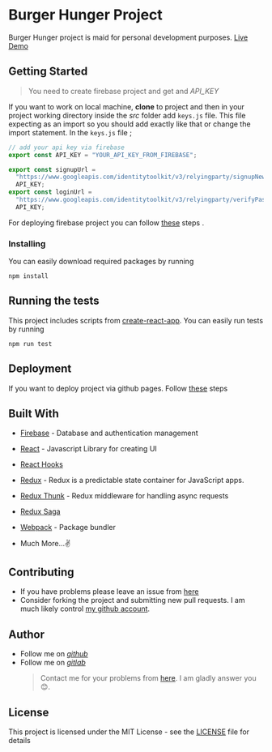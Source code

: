 # Burger Hunger Project

Burger Hunger project is maid for personal development purposes. [Live Demo](https://afozbek.github.io/Burger-Hunger/)

## Getting Started

> You need to create firebase project and get and *API_KEY*

If you want to work on local machine, **clone** to project and then in your project working directory inside the *src* folder add `keys.js` file. This file expecting as an import so you should add exactly like that or change the import statement. In the `keys.js` file ;

```js
// add your api key via firebase
export const API_KEY = "YOUR_API_KEY_FROM_FIREBASE";

export const signupUrl =
  "https://www.googleapis.com/identitytoolkit/v3/relyingparty/signupNewUser?key=" +
  API_KEY;
export const loginUrl =
  "https://www.googleapis.com/identitytoolkit/v3/relyingparty/verifyPassword?key=" +
  API_KEY;
```

For deploying firebase project you can follow [these](https://www.robinwieruch.de/firebase-deploy-react-js/) steps .

### Installing

You can easily download required packages by running

`npm install`

## Running the tests

This project includes scripts from [create-react-app](https://facebook.github.io/create-react-app/docs/getting-started). You can easily run tests by running

`npm run test`

## Deployment

If you want to deploy project via github pages. Follow [these](https://reactgo.com/deploy-react-app-github-pages/) steps

## Built With

- [Firebase](https://firebase.google.com/) - Database and authentication management
- [React](https://reactjs.org/) - Javascript Library for creating UI
- [React Hooks](https://reactjs.org/docs/hooks-intro.html)
- [Redux](https://redux.js.org/) - Redux is a predictable state container for JavaScript apps.

- [Redux Thunk](https://github.com/reduxjs/redux-thunk) - Redux middleware for handling async requests
- [Redux Saga](https://github.com/redux-saga/redux-saga)
- [Webpack](https://webpack.js.org/) - Package bundler
- Much More...✌

## Contributing

- If you have problems please leave an issue from [here](https://github.com/afozbek/Burger-Hunger/issues)
- Consider forking the project and submitting new pull requests. I am much likely control [my github account](https://github.com/afozbek).


## Author

- Follow me on [_github_](https://github.com/afozbek)
- Follow me on [_gitlab_](https://gitlab.com/afozbek)
  > Contact me for your problems from [here](mailto:furkanozbek1995@gmail.com). I am gladly answer you 😊.

## License

This project is licensed under the MIT License - see the [LICENSE](LICENSE) file for details

